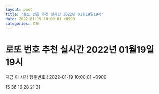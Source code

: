 ```yaml
---
layout: post
title: "로또 번호 추천 실시간 2022년 01월19일19시"
date: 2022-01-19 10:00:01 +0900
categories: 로또
---
```


# 로또 번호 추천 실시간 2022년 01월19일19시

지금 이 시각 행운번호!! 2022-01-19 10:00:01 +0900

 15  36  16  28  21  31 

